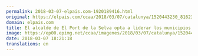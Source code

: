 ```yaml
---
permalink: 2018-03-07-elpais.com-1920189416.html
original: https://elpais.com/ccaa/2018/03/07/catalunya/1520443230_816238.html#?ref=rss&format=simple&link=link
domain: elpais.com
title: El alcalde de El Port de la Selva opta a liderar los municipios secesionistas
image: https://ep00.epimg.net/ccaa/imagenes/2018/03/07/catalunya/1520443230_816238_1520443565_rrss_normal.jpg
date: 2018-03-07 18:21:18
translations: en
---
```


